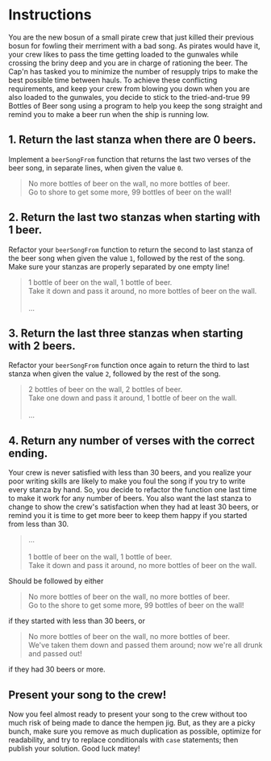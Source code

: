 # Instructions

You are the new bosun of a small pirate crew that just killed their previous bosun for fowling their merriment with a bad song. As pirates would have it, your crew likes to pass the time getting loaded to the gunwales while crossing the briny deep and you are in charge of rationing the beer. The Cap'n has tasked you to minimize the number of resupply trips to make the best possible time between hauls. To achieve these conflicting requirements, and keep your crew from blowing you down when you are also loaded to the gunwales, you decide to stick to the tried-and-true 99 Bottles of Beer song using a program to help you keep the song straight and remind you to make a beer run when the ship is running low.

## 1. Return the last stanza when there are 0 beers.

Implement a `beerSongFrom` function that returns the last two verses of the beer song, in separate lines, when given the value `0`.

> No more bottles of beer on the wall, no more bottles of beer.</br>
> Go to shore to get some more, 99 bottles of beer on the wall!</br>

## 2. Return the last two stanzas when starting with 1 beer.

Refactor your `beerSongFrom` function to return the second to last stanza of the beer song when given the value `1`, followed by the rest of the song. Make sure your stanzas are properly separated by one empty line!

> 1 bottle of beer on the wall, 1 bottle of beer.</br>
> Take it down and pass it around, no more bottles of beer on the wall.<br><br>...
    
## 3. Return the last three stanzas when starting with 2 beers.

Refactor your `beerSongFrom` function once again to return the third to last stanza when given the value `2`, followed by the rest of the song.
> 2 bottles of beer on the wall, 2 bottles of beer.</br>
> Take one down and pass it around, 1 bottle of beer on the wall.<br><br>...

## 4. Return any number of verses with the correct ending.

Your crew is never satisfied with less than 30 beers, and you realize your poor writing skills are likely to make you foul the song if you try to write every stanza by hand. So, you decide to refactor the function one last time to make it work for any number of beers. You also want the last stanza to change to show the crew's satisfaction when they had at least 30 beers, or remind you it is time to get more beer to keep them happy if you started from less than 30.
> ... <br><br>
> 1 bottle of beer on the wall, 1 bottle of beer.</br>
> Take it down and pass it around, no more bottles of beer on the wall.

Should be followed by either

> No more bottles of beer on the wall, no more bottles of beer.</br>
> Go to the shore to get some more, 99 bottles of beer on the wall!

if they started with less than 30 beers, or

> No more bottles of beer on the wall, no more bottles of beer.</br>
> We've taken them down and passed them around; now we're all drunk and passed out!

if they had 30 beers or more.

## Present your song to the crew!

Now you feel almost ready to present your song to the crew without too much risk of being made to dance the hempen jig. But, as they are a picky bunch, make sure you remove as much duplication as possible, optimize for readability, and try to replace conditionals with `case` statements; then publish your solution. Good luck matey!